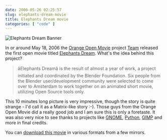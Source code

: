 ```yaml
---
date: 2006-05-26 02:25:57
slug: elephants-dream-movie
title: Elephants Dream movie
categories: [ "code" ]
---
```



![Elephants Dream Banner](/images/elephants-dream-banner.jpg)






In or around May 18, 2006 the [Orange Open Movie](http://orange.blender.org/background) project [Team](http://orange.blender.org/theteam) released the first open movie titled [Elephants Dream](http://www.elephantsdream.org). What's the idea behind this project?


> âElephants Dreamâ is the result of almost a year of work, a project initiated and coordinated by the Blender Foundation. Six people from the Blender user/development community were selected to come over to Amsterdam to work together on an animated short movie, utilizing Open Source tools only.









This 10 minutes long picture is very impressive, though the story is quite strange - I'd call it as a Matrix-like story :-). Those guys from the Orange Open Movie did a really good job and I am sure this is only a foretaste. It was also very nice to see thanks to projects like [GNOME](http://www.gnome.org), [Python](http://www.python.org), [GIMP](http://www.gimp.org) and more in final credits.






You can [download this movie](http://orange.blender.org/download) in various formats from a few mirrors.

